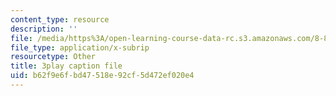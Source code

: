 ```yaml
---
content_type: resource
description: ''
file: /media/https%3A/open-learning-course-data-rc.s3.amazonaws.com/8-851-effective-field-theory-spring-2013/b62f9e6fbd47518e92cf5d472ef020e4_k0vA0aTcUZA.vtt
file_type: application/x-subrip
resourcetype: Other
title: 3play caption file
uid: b62f9e6f-bd47-518e-92cf-5d472ef020e4
---
```

